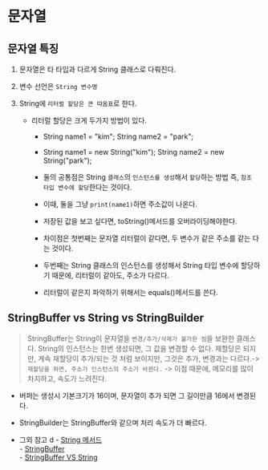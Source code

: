 # 문자열
## 문자열 특징
1. 문자열은 타 타입과 다르게 String 클래스로 다뤄진다.

2. 변수 선언은 `String 변수명`
3. String에 `리터럴 할당은 큰 따옴표`로 한다.

    - 리터럴 할당은 크게 두가지 방법이 있다.
        - String name1 = "kim"; String name2 = "park";
        - String name1 = new String("kim"); String name2 = new String("park");

        - 둘의 공통점은 String `클래스`의 `인스턴스를 생성`해서 `할당`하는 방법 즉, `참조 타입 변수에 할당`한다는 것이다.
        - 이때, 둘을 그냥 `print(name1)`하면 주소값이 나온다.
        - 저장된 값을 보고 싶다면, toString()메서드를 오버라이딩해야한다.
        - 차이점은 첫번째는 문자열 리터럴이 같다면, 두 변수가 같은 주소를 같는 다는 것이다.
        - 두번째는 String 클래스의 인스턴스를 생성해서 String 타입 변수에 할당하기 때문에, 리터럴이 같아도, 주소가 다르다.
        - 리터럴이 같은지 파악하기 위해서는 equals()메서드를 쓴다.

## StringBuffer vs String vs StringBuilder
> StringBuffer는 String이 문자열을 `변경/추가/삭제가 불가한 점`을 보완한 클래스다. String의 인스턴스는 한번 생성되면, 그 값을 변경할 수 없다. 재할당은 되지만, 계속 재할당이 추가/되는 것 처럼 보이지만, 그것은 추가, 변경과는 다르다.-> `재할당을 하면, 주소가 인스턴스의 주소가 바뀐다.`
-> 이점 때문에, 메모리를 많이 차지하고, 속도가 느려진다.
- 버퍼는 생성시 기본크기가 16이며, 문자열이 추가 되면 그 길이만큼 16에서 변경된다. 
- StringBuilder는 StringBuffer와 같으며 처리 속도가 더 빠르다.

 - 그외 참고   d
            - [String 메서드](https://www.javatpoint.com/understanding-toString()-method)   
            - [StringBuffer](https://docs.oracle.com/javase/7/docs/api/java/lang/StringBuffer.html)   
            - [StringBuffer VS String](https://www.javatpoint.com/difference-between-string-and-stringbuffer)